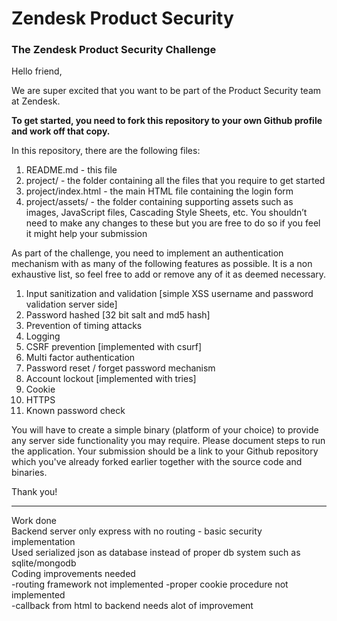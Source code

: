 # Zendesk Product Security
### The Zendesk Product Security Challenge

Hello friend,

We are super excited that you want to be part of the Product Security team at Zendesk.

**To get started, you need to fork this repository to your own Github profile and work off that copy.**

In this repository, there are the following files:
1. README.md - this file
2. project/ - the folder containing all the files that you require to get started
3. project/index.html - the main HTML file containing the login form
4. project/assets/ - the folder containing supporting assets such as images, JavaScript files, Cascading Style Sheets, etc. You shouldn’t need to make any changes to these but you are free to do so if you feel it might help your submission

As part of the challenge, you need to implement an authentication mechanism with as many of the following features as possible. It is a non exhaustive list, so feel free to add or remove any of it as deemed necessary.

1. Input sanitization and validation [simple XSS username and password validation server side]
2. Password hashed [32 bit salt and md5 hash]
3. Prevention of timing attacks
4. Logging
5. CSRF prevention [implemented with csurf]
6. Multi factor authentication
7. Password reset / forget password mechanism
8. Account lockout [implemented with tries]
9. Cookie
10. HTTPS
11. Known password check

You will have to create a simple binary (platform of your choice) to provide any server side functionality you may require. Please document steps to run the application. Your submission should be a link to your Github repository which you've already forked earlier together with the source code and binaries.

Thank you!

------------
Work done   
Backend server only express with no routing - basic security implementation    
Used serialized json as database instead of proper db system such as sqlite/mongodb    
Coding improvements needed  
-routing framework not implemented
-proper cookie procedure not implemented  
-callback from html to backend needs alot of improvement  
